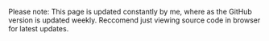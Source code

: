Please note: This page is updated constantly by me, where as the GitHub version is updated weekly. Reccomend just viewing source code in browser for latest updates.
